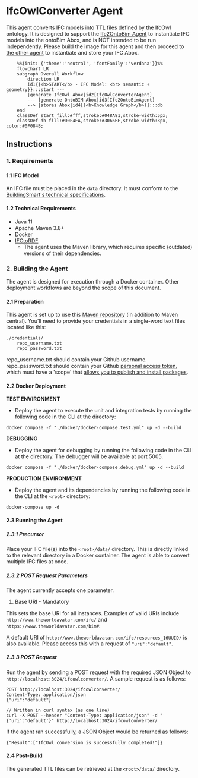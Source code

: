 # IfcOwlConverter Agent

This agent converts IFC models into TTL files defined by the IfcOwl ontology. It is designed to support the 
[Ifc2OntoBim Agent](https://github.com/cambridge-cares/TheWorldAvatar/tree/main/Agents/Ifc2OntoBIMAgent) to instantiate IFC models into the ontoBim Abox, and is NOT intended to be run independently. Please build the image for this agent and then proceed to [the other agent](https://github.com/cambridge-cares/TheWorldAvatar/tree/main/Agents/Ifc2OntoBIMAgent) to instantiate and store your IFC Abox. 

```mermaid
    %%{init: {'theme':'neutral', 'fontFamily':'verdana'}}%%
    flowchart LR
    subgraph Overall Workflow
        direction LR
        id1{{<b>START</b> - IFC Model: <br> semantic + geometry}}:::start --- 
        |generate IfcOwl Abox|id2[IfcOwlConverterAgent] 
        --- |generate OntoBIM Abox|id3[Ifc2OntoBimAgent] 
        --> |stores Abox|id4[(<b>Knowledge Graph</b>)]:::db
    end
    classDef start fill:#fff,stroke:#048A81,stroke-width:5px;
    classDef db fill:#D0F4EA,stroke:#3066BE,stroke-width:3px, color:#0F084B;
```

## Instructions
### 1. Requirements
#### 1.1 IFC Model
An IFC file must be placed in the `data` directory. It must conform to the [BuildingSmart's technical specifications](https://technical.buildingsmart.org/standards/ifc/ifc-schema-specifications/).

#### 1.2 Technical Requirements
- Java 11
- Apache Maven 3.8+
- Docker
- [IFCtoRDF](https://github.com/pipauwel/IFCtoRDF)
  - The agent uses the Maven library, which requires specific (outdated) versions of their dependencies.

### 2. Building the Agent
The agent is designed for execution through a Docker container. Other deployment workflows are beyond the scope of this document.

#### 2.1 Preparation
This agent is set up to use this [Maven repository](https://maven.pkg.github.com/cambridge-cares/TheWorldAvatar/) (in addition to Maven central).
You'll need to provide  your credentials in a single-word text files located like this:
```
./credentials/
    repo_username.txt
    repo_password.txt
```

repo_username.txt should contain your Github username. repo_password.txt should contain your Github [personal access token](https://docs.github.com/en/github/authenticating-to-github/creating-a-personal-access-token),
which must have a 'scope' that [allows you to publish and install packages](https://docs.github.com/en/packages/working-with-a-github-packages-registry/working-with-the-apache-maven-registry#authenticating-to-github-packages).

#### 2.2 Docker Deployment
**TEST ENVIRONMENT**
- Deploy the agent to execute the unit and integration tests by running the following code in the CLI at the <root> directory:
```
docker compose -f "./docker/docker-compose.test.yml" up -d --build
```

**DEBUGGING**
- Deploy the agent for debugging by running the following code in the CLI at the <root> directory. The debugger will
be available at port 5005.
```
docker compose -f "./docker/docker-compose.debug.yml" up -d --build
```

**PRODUCTION ENVIRONMENT**
- Deploy the agent and its dependencies by running the following code in the CLI at the `<root>` directory:
```
docker-compose up -d
```

#### 2.3 Running the Agent
##### 2.3.1 Precursor
Place your IFC file(s) into the `<root>/data/` directory. This is directly linked to the relevant directory in a Docker container. The agent is able to convert multiple IFC files at once. 

##### 2.3.2 POST Request Parameters
The agent currently accepts one parameter. 
1. Base URI - Mandatory

This sets the base URI for all instances. Examples of valid URIs include `http://www.theworldavatar.com/ifc/` and  `https://www.theworldavatar.com/bim#`.

A default URI of `http://www.theworldavatar.com/ifc/resources_16UUID/` is also available. Please access this with a request of `"uri":"default"`.


##### 2.3.3 POST Request
Run the agent by sending a POST request with the required JSON Object to `http://localhost:3024/ifcowlconverter/`. A sample request is as follows:
```
POST http://localhost:3024/ifcowlconverter/
Content-Type: application/json
{"uri":"default"}

// Written in curl syntax (as one line)
curl -X POST --header "Content-Type: application/json" -d "{'uri':'default'}" http://localhost:3024/ifcowlconverter/
```

If the agent ran successfully, a JSON Object would be returned as follows:
```
{"Result":["IfcOwl conversion is successfully completed!"]}
```

#### 2.4 Post-Build
The generated TTL files can be retrieved at the `<root>/data/` directory.

